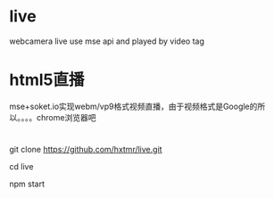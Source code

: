 # live
webcamera live use mse api and played by video tag
# html5直播
mse+soket.io实现webm/vp9格式视频直播，由于视频格式是Google的所以。。。。chrome浏览器吧

# 
git clone https://github.com/hxtmr/live.git

cd live

npm start


